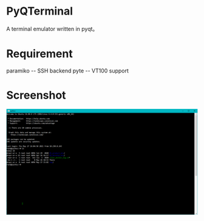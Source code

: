 # PyQTerminal
A terminal emulator written in pyqt。

# Requirement
paramiko  --  SSH backend
pyte      --  VT100 support

# Screenshot
![1](./img/sp.png)
